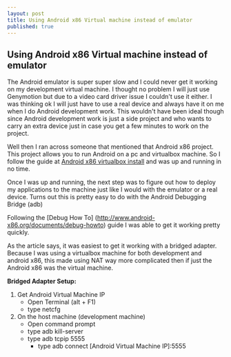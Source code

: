 ```yaml
---
layout: post
title: Using Android x86 Virtual machine instead of emulator
published: true
---
```


## Using Android x86 Virtual machine instead of emulator

The Android emulator is super super slow and I could never get it working on my development virtual machine.  I thought no problem I will just use Genymotion but due to a video card driver issue I couldn't use it either.  I was thinking ok I will just have to use a real device and always have it on me when I do Android development work.  This wouldn't have been ideal though since Android development work is just a side project and who wants to carry an extra device just in case you get a few minutes to work on the project.

Well then I ran across someone that mentioned that Android x86 project.  This project allows you to run Android on a pc and virtualbox machine.  So I follow the guide at  [Android x86 virtualbox install](http://www.android-x86.org/documents/virtualboxhowto) and was up and running in no time.  

Once I was up and running, the next step was to figure out how to deploy my applications to the machine just like I would with the emulator or a real device.  Turns out this is pretty easy to do with the Android Debugging Bridge (adb)

Following the [Debug How To] (http://www.android-x86.org/documents/debug-howto) guide I was able to get it working pretty quickly. 

As the article says, it was easiest to get it working with a bridged adapter.  Because I was using a virtualbox machine for both development and android x86, this made using NAT way more complicated then if just the Android x86 was the virtual machine.  

**Bridged Adapter Setup:**

1. Get Android Virtual Machine IP
	- Open Terminal (alt + F1)
	- type netcfg 
1. On the host machine (development machine)
	- Open command prompt
	- type adb kill-server
	- type adb tcpip 5555
    	- type adb connect [Android Virtual Machine IP]:5555